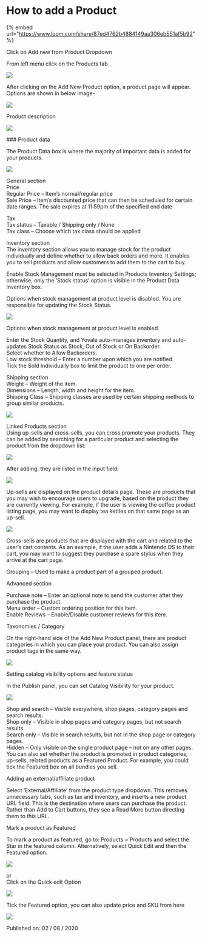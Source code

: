 # How to add a Product

{% embed url="https://www.loom.com/share/87ed4762b4884149aa306eb551af5b92" %}





Click on Add new from Product Dropdown

From left menu click on the Products tab

![](https://storage.crisp.chat/users/helpdesk/website/d3afc06fed15c000/screenshot-2020-08-02-at-45859_17iakwa.png)

After clicking on the Add New Product option, a product page will appear. Options are shown in below image-

![](https://storage.crisp.chat/users/helpdesk/website/d3afc06fed15c000/how-to-add-product_i0ybsw.png)

Product description

![](https://storage.crisp.chat/users/helpdesk/website/d3afc06fed15c000/product-columns_djfdyk.png)

\#\#\# Product data

The Product Data box is where the majority of important data is added for your products.

![](https://storage.crisp.chat/users/helpdesk/website/d3afc06fed15c000/addmanageproductdata_dyij2u.png)

General section  
Price  
Regular Price – Item’s normal/regular price  
Sale Price – Item’s discounted price that can then be scheduled for certain date ranges. The sale expires at 11:59pm of the specified end date

Tax  
Tax status – Taxable / Shipping only / None  
Tax class – Choose which tax class should be applied

Inventory section  
The inventory section allows you to manage stock for the product individually and define whether to allow back orders and more. It enables you to sell products and allow customers to add them to the cart to buy.

Enable Stock Management must be selected in Products Inventory Settings; otherwise, only the ‘Stock status’ option is visible in the Product Data Inventory box.

Options when stock management at product level is disabled. You are responsible for updating the Stock Status.

![](https://storage.crisp.chat/users/helpdesk/website/d3afc06fed15c000/disable-stock-mgmt_4votv3.png)

Options when stock management at product level is enabled.

Enter the Stock Quantity, and Yovale auto-manages inventory and auto-updates Stock Status as Stock, Out of Stock or On Backorder.  
Select whether to Allow Backorders.  
Low stock threshold – Enter a number upon which you are notified.  
Tick the Sold Individually box to limit the product to one per order.

Shipping section  
Weight – Weight of the item.  
Dimensions – Length, width and height for the item.  
Shipping Class – Shipping classes are used by certain shipping methods to group similar products.

![](https://storage.crisp.chat/users/helpdesk/website/d3afc06fed15c000/screenshot-2020-08-04-at-55706_19c5dsn.png)

Linked Products section  
Using up-sells and cross-sells, you can cross promote your products. They can be added by searching for a particular product and selecting the product from the dropdown list:

![](https://storage.crisp.chat/users/helpdesk/website/d3afc06fed15c000/woocommerce-simple-product-lin_wmok5t.png)

After adding, they are listed in the input field:

![](https://storage.crisp.chat/users/helpdesk/website/d3afc06fed15c000/woocommerce-simple-product-lin_c9k9gp.png)

Up-sells are displayed on the product details page. These are products that you may wish to encourage users to upgrade, based on the product they are currently viewing. For example, if the user is viewing the coffee product listing page, you may want to display tea kettles on that same page as an up-sell.

![](https://storage.crisp.chat/users/helpdesk/website/d3afc06fed15c000/screenshot-2020-08-02-at-74505_dm09wu.png)

Cross-sells are products that are displayed with the cart and related to the user’s cart contents. As an example, if the user adds a Nintendo DS to their cart, you may want to suggest they purchase a spare stylus when they arrive at the cart page.

Grouping – Used to make a product part of a grouped product.

Advanced section

Purchase note – Enter an optional note to send the customer after they purchase the product.  
Menu order – Custom ordering position for this item.  
Enable Reviews – Enable/Disable customer reviews for this item.

Taxonomies / Category

On the right-hand side of the Add New Product panel, there are product categories in which you can place your product. You can also assign product tags in the same way.

![](https://storage.crisp.chat/users/helpdesk/website/d3afc06fed15c000/screenshot-2020-08-04-at-53847_6kd9nj.png)

Setting catalog visibility options and feature status

In the Publish panel, you can set Catalog Visibility for your product.

![](https://storage.crisp.chat/users/helpdesk/website/d3afc06fed15c000/screenshot-2020-08-04-at-53937_18w3c30.png)

Shop and search – Visible everywhere, shop pages, category pages and search results.  
Shop only – Visible in shop pages and category pages, but not search results.  
Search only – Visible in search results, but not in the shop page or category pages.  
Hidden – Only visible on the single product page – not on any other pages.  
You can also set whether the product is promoted in product categories, up-sells, related products as a Featured Product. For example, you could tick the Featured box on all bundles you sell.

Adding an external/affiliate product

Select ‘External/Affiliate’ from the product type dropdown. This removes unnecessary tabs, such as tax and inventory, and inserts a new product URL field. This is the destination where users can purchase the product. Rather than Add to Cart buttons, they see a Read More button directing them to this URL.

Mark a product as Featured

To mark a product as featured, go to: Products &gt; Products and select the Star in the featured column. Alternatively, select Quick Edit and then the Featured option.

![](https://storage.crisp.chat/users/helpdesk/website/d3afc06fed15c000/screenshot-2020-08-04-at-55200_tb9ynj.png)

or  
Click on the Quick edit Option

![](https://storage.crisp.chat/users/helpdesk/website/d3afc06fed15c000/screenshot-2020-08-04-at-55030_woc23g.png)

Tick the Featured option, you can also update price and SKU from here

![](https://storage.crisp.chat/users/helpdesk/website/d3afc06fed15c000/screenshot2020-08-04-test2-2_7gviz6.png)

Published on: 02 / 08 / 2020

